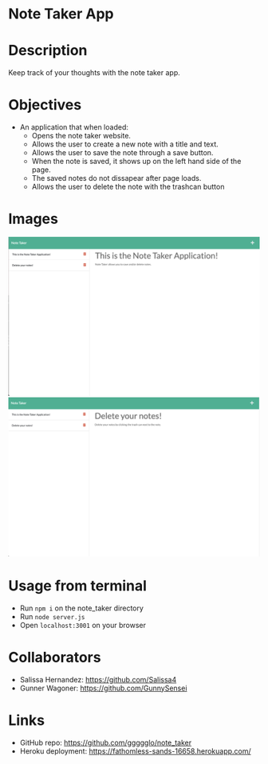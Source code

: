 # Note Taker App

# Description
Keep track of your thoughts with the note taker app. 

# Objectives
- An application that when loaded:
    - Opens the note taker website.
    - Allows the user to create a new note with a title and text.
    - Allows the user to save the note through a save button.
    - When the note is saved, it shows up on the left hand side of the page.
    - The saved notes do not dissapear after page loads. 
    - Allows the user to delete the note with the trashcan button

# Images
![img1](./public/assets/images/1.png)
![img2](./public/assets/images/2.png)

# Usage from terminal
- Run `npm i` on the note_taker directory
- Run `node server.js`
- Open `localhost:3001` on your browser

# Collaborators
- Salissa Hernandez: https://github.com/Salissa4
- Gunner Wagoner: https://github.com/GunnySensei

# Links
- GitHub repo: https://github.com/ggggglo/note_taker
- Heroku deployment: https://fathomless-sands-16658.herokuapp.com/